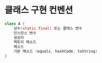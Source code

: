 # 클래스 구현 컨벤션
  
```java
class A {
    상수(static final) 또는 클래스 변수
    인스턴스 변수
    생성자
    팩토리 메소드
    메소드
    기본 메소드 (equals, hashCode, toString)
}
```